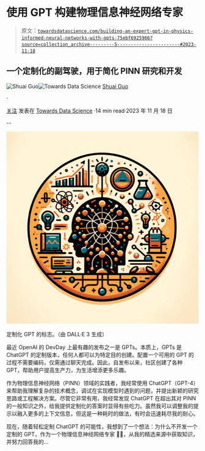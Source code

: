 # 使用 GPT 构建物理信息神经网络专家

> 原文：[`towardsdatascience.com/building-an-expert-gpt-in-physics-informed-neural-networks-with-gpts-75ebf6925966?source=collection_archive---------5-----------------------#2023-11-18`](https://towardsdatascience.com/building-an-expert-gpt-in-physics-informed-neural-networks-with-gpts-75ebf6925966?source=collection_archive---------5-----------------------#2023-11-18)

## 一个定制化的副驾驶，用于简化 PINN 研究和开发

[](https://shuaiguo.medium.com/?source=post_page-----75ebf6925966--------------------------------)![Shuai Guo](https://shuaiguo.medium.com/?source=post_page-----75ebf6925966--------------------------------)[](https://towardsdatascience.com/?source=post_page-----75ebf6925966--------------------------------)![Towards Data Science](https://towardsdatascience.com/?source=post_page-----75ebf6925966--------------------------------) [Shuai Guo](https://shuaiguo.medium.com/?source=post_page-----75ebf6925966--------------------------------)

·

[关注](https://medium.com/m/signin?actionUrl=https%3A%2F%2Fmedium.com%2F_%2Fsubscribe%2Fuser%2F7b08bf52bf9c&operation=register&redirect=https%3A%2F%2Ftowardsdatascience.com%2Fbuilding-an-expert-gpt-in-physics-informed-neural-networks-with-gpts-75ebf6925966&user=Shuai+Guo&userId=7b08bf52bf9c&source=post_page-7b08bf52bf9c----75ebf6925966---------------------post_header-----------) 发表在 [Towards Data Science](https://towardsdatascience.com/?source=post_page-----75ebf6925966--------------------------------) ·14 min read·2023 年 11 月 18 日[](https://medium.com/m/signin?actionUrl=https%3A%2F%2Fmedium.com%2F_%2Fvote%2Ftowards-data-science%2F75ebf6925966&operation=register&redirect=https%3A%2F%2Ftowardsdatascience.com%2Fbuilding-an-expert-gpt-in-physics-informed-neural-networks-with-gpts-75ebf6925966&user=Shuai+Guo&userId=7b08bf52bf9c&source=-----75ebf6925966---------------------clap_footer-----------)

--

[](https://medium.com/m/signin?actionUrl=https%3A%2F%2Fmedium.com%2F_%2Fbookmark%2Fp%2F75ebf6925966&operation=register&redirect=https%3A%2F%2Ftowardsdatascience.com%2Fbuilding-an-expert-gpt-in-physics-informed-neural-networks-with-gpts-75ebf6925966&source=-----75ebf6925966---------------------bookmark_footer-----------)![](img/7a99281c603b8d52064dd2e1f7fa5b4b.png)

定制化 GPT 的标志。（由 DALL·E 3 生成）

最近 OpenAI 的 DevDay 上最有趣的发布之一是 GPTs。本质上，GPTs 是 ChatGPT 的定制版本，任何人都可以为特定目的创建。配置一个可用的 GPT 的过程不需要编码，仅需通过聊天完成。因此，自发布以来，社区创建了各种 GPT，帮助用户提高生产力，为生活增添更多乐趣。

作为物理信息神经网络（PINN）领域的实践者，我经常使用 ChatGPT（GPT-4）来帮助我理解复杂的技术概念，调试在实现模型时遇到的问题，并提出新颖的研究思路或工程解决方案。尽管它非常有用，我经常发现 ChatGPT 在超出其对 PINN 的一般知识之外，给我提供定制化的答案时显得有些吃力。虽然我可以调整我的提示以融入更多的上下文信息，但这是一种耗时的做法，有时会迅速耗尽我的耐心。

现在，随着轻松定制 ChatGPT 的可能性，我想到了一个想法：为什么不开发一个定制的 GPT，作为一个物理信息神经网络专家 🦸‍♀️，从我的精选来源中获取知识，并努力回答我的...
